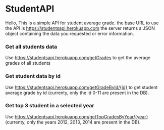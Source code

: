 # StudentAPI

Hello,
This is a simple API for student average grade.
the base URL to use the API is https://studentsapi.herokuapp.com
the server returns a JSON object containing the data you requested or error information.

### Get all students data

Use https://studentsapi.herokuapp.com/getGrades to get the average grades of all students 

### Get student data by id

Use https://studentsapi.herokuapp.com/getGradeById/{id} to get student average grade by id (currenty, only the id 0-11 are present in the DB).

### Get top 3 student in a selected year

Use https://studentsapi.herokuapp.com/getTopGradesByYear/{year} (currenty, only the years 2012, 2013, 2014 are present in the DB).
